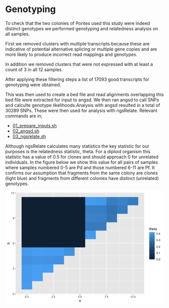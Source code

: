 Genotyping
================

To check that the two colonies of Porites used this study were indeed
distinct genotypes we performed genotyping and relatedness analysis on
all samples.

First we removed clusters with multiple transcripts because these are
indicative of potential alternative splicing or multiple gene copies and
are more likely to produce incorrect read mappings and genotypes.

In addition we removed clusters that were not expressed with at least a
count of 3 in all 12 samples.

After applying these filtering steps a list of 17093 good transcripts
for genotyping were obtained.

This was then used to create a bed file and read alignments overlapping
this bed file were extracted for input to angsd. We then ran angsd to
call SNPs and calculte genotype likelihoods.Analysis with angsd resulted
in a total of 30289 SNPs. These were then used for analysis with
ngsRelate. Relevant commands are in;

  - [01\_prepare\_inputs.sh](hpc/genotyping/01_prepare_inputs.sh)
  - [02\_angsd.sh](hpc/genotyping/02_angsd.sh)
  - [03\_ngsrelate.sh](hpc/genotyping/03_ngsrelate.sh)

Although ngsRelate calculates many statistics the key statistic for our
purposes is the relatedness statistic, theta. For a diploid organism
this statistic has a value of 0.5 for clones and should approach 0 for
unrelated individuals. In the figure below we show this value for all
pairs of samples where samples numbered 0-5 are Pd and those numbered
6-11 are Pf. It confirms our assumption that fragments from the same
colony are clones (light blue) and fragments from different colonies
have distinct (unrelated) genotypes.

![](09_genotyping_files/figure-gfm/unnamed-chunk-2-1.png)<!-- -->
